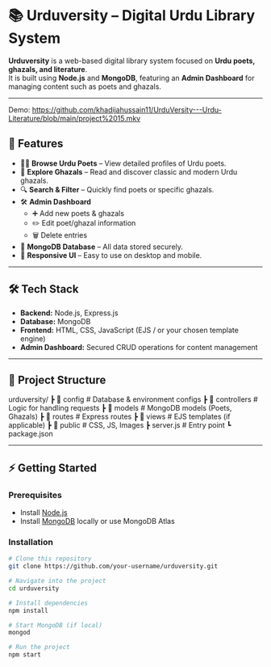 # 📚 Urduversity – Digital Urdu Library System

**Urduversity** is a web-based digital library system focused on **Urdu poets, ghazals, and literature**.  
It is built using **Node.js** and **MongoDB**, featuring an **Admin Dashboard** for managing content such as poets and ghazals.

---

Demo:
https://github.com/khadijahussain11/UrduVersity---Urdu-Literature/blob/main/project%2015.mkv


## 🚀 Features
- 👨‍🎓 **Browse Urdu Poets** – View detailed profiles of Urdu poets.
- 📝 **Explore Ghazals** – Read and discover classic and modern Urdu ghazals.
- 🔍 **Search & Filter** – Quickly find poets or specific ghazals.
- 🛠️ **Admin Dashboard**  
  - ➕ Add new poets & ghazals  
  - ✏️ Edit poet/ghazal information  
  - 🗑️ Delete entries  
- 💾 **MongoDB Database** – All data stored securely.
- 🎨 **Responsive UI** – Easy to use on desktop and mobile.

---

## 🛠️ Tech Stack
- **Backend:** Node.js, Express.js  
- **Database:** MongoDB  
- **Frontend:** HTML, CSS, JavaScript (EJS / or your chosen template engine)  
- **Admin Dashboard:** Secured CRUD operations for content management  

---

## 📂 Project Structure
urduversity/
┣ 📂 config # Database & environment configs
┣ 📂 controllers # Logic for handling requests
┣ 📂 models # MongoDB models (Poets, Ghazals)
┣ 📂 routes # Express routes
┣ 📂 views # EJS templates (if applicable)
┣ 📂 public # CSS, JS, Images
┣ server.js # Entry point
┗ package.json



---

## ⚡ Getting Started

### Prerequisites
- Install [Node.js](https://nodejs.org/)  
- Install [MongoDB](https://www.mongodb.com/) locally or use MongoDB Atlas  

### Installation
```bash
# Clone this repository
git clone https://github.com/your-username/urduversity.git

# Navigate into the project
cd urduversity

# Install dependencies
npm install

# Start MongoDB (if local)
mongod

# Run the project
npm start
